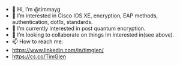 - 👋 Hi, I’m @timmayg
- 👀 I’m interested in Cisco IOS XE, encryption, EAP methods, authentication, dot1x, standards.
- 🌱 I’m currently interested in post quantum encryption. 
- 💞️ I’m looking to collaborate on things Im interested in(see above). 
- 📫 How to reach me: 
- https://www.linkedin.com/in/timglen/
- https://cs.co/TimGlen

<!---
timmayg/timmayg is a ✨ special ✨ repository because its `README.md` (this file) appears on your GitHub profile.
You can click the Preview link to take a look at your changes.
--->
